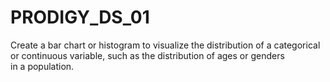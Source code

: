 # PRODIGY_DS_01
Create a bar chart or histogram to visualize the distribution of a categorical or continuous variable, such as the distribution of ages or genders in a population.
